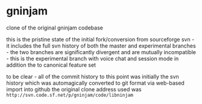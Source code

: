 # gninjam
clone of the original gninjam codebase

this is the pristine state of the initial fork/conversion from sourceforge svn - it includes the full svn history of both the master and experimental branches - the two branches are significantly divergent and are mutually incompatible - this is the experimental branch with voice chat and session mode in addition the to canonical feature set

to be clear - all of the commit history to this point was initially the svn history which was automagically converted to git format via web-based import into github
the original clone address used was ```http://svn.code.sf.net/p/gninjam/code/libninjam```
